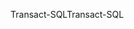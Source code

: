 <span data-ttu-id="87737-101">Transact-SQL</span><span class="sxs-lookup"><span data-stu-id="87737-101">Transact-SQL</span></span>